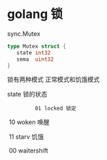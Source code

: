 # golang 锁

sync.Mutex

```go
type Mutex struct {
   state int32
   sema  uint32
}
```

锁有两种模式 正常模式和饥饿模式

state 锁的状态

             01 locked 锁定

​             10 woken 唤醒     

​             11 starv    饥饿

​             00 waitershift